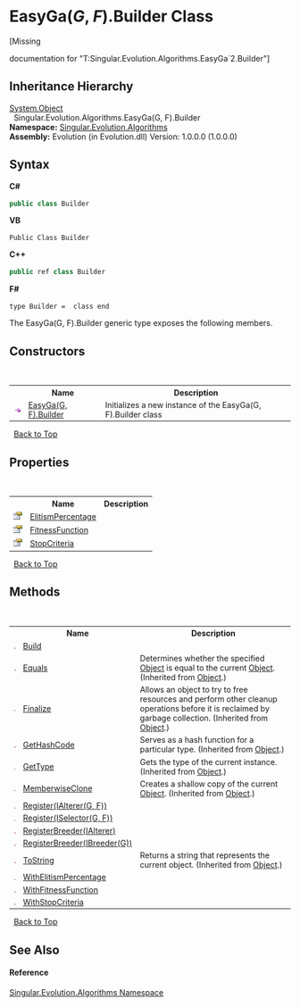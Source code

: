 # EasyGa(*G*, *F*).Builder Class
 

\[Missing <summary> documentation for "T:Singular.Evolution.Algorithms.EasyGa`2.Builder"\]


## Inheritance Hierarchy
<a href="http://msdn2.microsoft.com/en-us/library/e5kfa45b" target="_blank">System.Object</a><br />&nbsp;&nbsp;Singular.Evolution.Algorithms.EasyGa(G, F).Builder<br />
**Namespace:**&nbsp;<a href="abe06fa4-bd7d-97b9-28d0-1b08952971eb">Singular.Evolution.Algorithms</a><br />**Assembly:**&nbsp;Evolution (in Evolution.dll) Version: 1.0.0.0 (1.0.0.0)

## Syntax

**C#**<br />
``` C#
public class Builder
```

**VB**<br />
``` VB
Public Class Builder
```

**C++**<br />
``` C++
public ref class Builder
```

**F#**<br />
``` F#
type Builder =  class end
```

The EasyGa(G, F).Builder generic type exposes the following members.


## Constructors
&nbsp;<table><tr><th></th><th>Name</th><th>Description</th></tr><tr><td>![Public method](media/pubmethod.gif "Public method")</td><td><a href="d5ba4aef-ea40-b88e-c615-020e3f73fbc6">EasyGa(G, F).Builder</a></td><td>
Initializes a new instance of the EasyGa(G, F).Builder class</td></tr></table>&nbsp;
<a href="#easyga(*g*,-*f*).builder-class">Back to Top</a>

## Properties
&nbsp;<table><tr><th></th><th>Name</th><th>Description</th></tr><tr><td>![Public property](media/pubproperty.gif "Public property")</td><td><a href="21006aa8-eb47-0b18-b3a7-e30ed3183848">ElitismPercentage</a></td><td /></tr><tr><td>![Public property](media/pubproperty.gif "Public property")</td><td><a href="12fe96d4-23ea-cfe8-92be-aff9e21bb117">FitnessFunction</a></td><td /></tr><tr><td>![Public property](media/pubproperty.gif "Public property")</td><td><a href="4bf4359f-f5d3-6e07-5f6e-965fef65564b">StopCriteria</a></td><td /></tr></table>&nbsp;
<a href="#easyga(*g*,-*f*).builder-class">Back to Top</a>

## Methods
&nbsp;<table><tr><th></th><th>Name</th><th>Description</th></tr><tr><td>![Public method](media/pubmethod.gif "Public method")</td><td><a href="4d8137f6-caf3-9cc8-ec7e-d2b6708199ca">Build</a></td><td /></tr><tr><td>![Public method](media/pubmethod.gif "Public method")</td><td><a href="http://msdn2.microsoft.com/en-us/library/bsc2ak47" target="_blank">Equals</a></td><td>
Determines whether the specified <a href="http://msdn2.microsoft.com/en-us/library/e5kfa45b" target="_blank">Object</a> is equal to the current <a href="http://msdn2.microsoft.com/en-us/library/e5kfa45b" target="_blank">Object</a>.
 (Inherited from <a href="http://msdn2.microsoft.com/en-us/library/e5kfa45b" target="_blank">Object</a>.)</td></tr><tr><td>![Protected method](media/protmethod.gif "Protected method")</td><td><a href="http://msdn2.microsoft.com/en-us/library/4k87zsw7" target="_blank">Finalize</a></td><td>
Allows an object to try to free resources and perform other cleanup operations before it is reclaimed by garbage collection.
 (Inherited from <a href="http://msdn2.microsoft.com/en-us/library/e5kfa45b" target="_blank">Object</a>.)</td></tr><tr><td>![Public method](media/pubmethod.gif "Public method")</td><td><a href="http://msdn2.microsoft.com/en-us/library/zdee4b3y" target="_blank">GetHashCode</a></td><td>
Serves as a hash function for a particular type.
 (Inherited from <a href="http://msdn2.microsoft.com/en-us/library/e5kfa45b" target="_blank">Object</a>.)</td></tr><tr><td>![Public method](media/pubmethod.gif "Public method")</td><td><a href="http://msdn2.microsoft.com/en-us/library/dfwy45w9" target="_blank">GetType</a></td><td>
Gets the type of the current instance.
 (Inherited from <a href="http://msdn2.microsoft.com/en-us/library/e5kfa45b" target="_blank">Object</a>.)</td></tr><tr><td>![Protected method](media/protmethod.gif "Protected method")</td><td><a href="http://msdn2.microsoft.com/en-us/library/57ctke0a" target="_blank">MemberwiseClone</a></td><td>
Creates a shallow copy of the current <a href="http://msdn2.microsoft.com/en-us/library/e5kfa45b" target="_blank">Object</a>.
 (Inherited from <a href="http://msdn2.microsoft.com/en-us/library/e5kfa45b" target="_blank">Object</a>.)</td></tr><tr><td>![Public method](media/pubmethod.gif "Public method")</td><td><a href="1e62846b-ed63-6e64-d0cd-998464c0c8f8">Register(IAlterer(G, F))</a></td><td /></tr><tr><td>![Public method](media/pubmethod.gif "Public method")</td><td><a href="46ba4065-27e7-5a06-eb26-74503b640d6a">Register(ISelector(G, F))</a></td><td /></tr><tr><td>![Public method](media/pubmethod.gif "Public method")</td><td><a href="d834851e-c6f2-a566-7167-1c1b3f462770">RegisterBreeder(IAlterer)</a></td><td /></tr><tr><td>![Public method](media/pubmethod.gif "Public method")</td><td><a href="b787ab15-fe9b-5221-aee3-57d006e391c9">RegisterBreeder(IBreeder(G))</a></td><td /></tr><tr><td>![Public method](media/pubmethod.gif "Public method")</td><td><a href="http://msdn2.microsoft.com/en-us/library/7bxwbwt2" target="_blank">ToString</a></td><td>
Returns a string that represents the current object.
 (Inherited from <a href="http://msdn2.microsoft.com/en-us/library/e5kfa45b" target="_blank">Object</a>.)</td></tr><tr><td>![Public method](media/pubmethod.gif "Public method")</td><td><a href="f36745ab-c05c-b224-ca4f-c7cea63177db">WithElitismPercentage</a></td><td /></tr><tr><td>![Public method](media/pubmethod.gif "Public method")</td><td><a href="2e9b3741-52e2-9de0-4d87-8dc9fc08343b">WithFitnessFunction</a></td><td /></tr><tr><td>![Public method](media/pubmethod.gif "Public method")</td><td><a href="8989b948-fea9-18c6-feaf-cbd63a52de0b">WithStopCriteria</a></td><td /></tr></table>&nbsp;
<a href="#easyga(*g*,-*f*).builder-class">Back to Top</a>

## See Also


#### Reference
<a href="abe06fa4-bd7d-97b9-28d0-1b08952971eb">Singular.Evolution.Algorithms Namespace</a><br />
